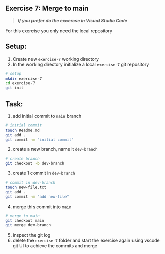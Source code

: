 
## Exercise 7: Merge to main

> ***If you prefer do the excercse in Visual Studio Code***

For this exercise you only need the local repository

## Setup:

1. Create new `exercise-7` working directory
2. In the working directory initialize a local `exercise-7` git repository

``` sh
# setup
mkdir exercise-7
cd exercise-7
git init
``` 

## Task:

1. add initial commit to `main` branch
``` sh
# initial commit
touch Readme.md
git add .
git commit -m "initial commit"
```
2. create a new branch, name it `dev-branch`
``` sh
# create branch
git checkout -b dev-branch
```
3. create 1 commit in `dev-branch`
``` sh
# commit in dev-branch
touch new-file.txt
git add .
git commit -m "add new-file"
```
4. merge this commit into `main`
``` sh
# merge to main
git checkout main
git merge dev-branch
```
5. inspect the git log
6. delete the `exercise-7` folder and start the exercise again using vscode git UI to achieve the commits and merge 





